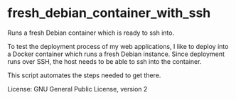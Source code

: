 # fresh_debian_container_with_ssh
Runs a fresh Debian container which is ready to ssh into.

To test the deployment process of my web applications, I like
to deploy into a Docker container which runs a fresh Debian
instance. Since deployment runs over SSH, the host needs to
be able to ssh into the container.

This script automates the steps needed to get there.

License: GNU General Public License, version 2
